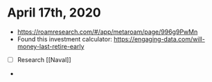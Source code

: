 # April 17th, 2020
- https://roamresearch.com/#/app/metaroam/page/996g9PwMn
- Found this investment calculator: https://engaging-data.com/will-money-last-retire-early
- [ ] Research [[Naval]]
- 

